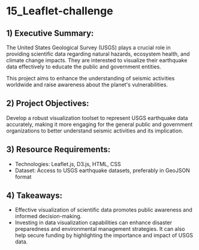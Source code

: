 # 15_Leaflet-challenge

## 1) Executive Summary:
The United States Geological Survey (USGS) plays a crucial role in providing scientific data regarding natural hazards, ecosystem health, and climate change impacts. They are interested to visualize their earthquake data effectively to educate the public and government entities. 

This project aims to enhance the understanding of seismic activities worldwide and raise awareness about the planet's vulnerabilities.

## 2) Project Objectives:
Develop a robust visualization toolset to represent USGS earthquake data accurately, making it more engaging for the general public and government organizations to better understand seismic activities and its implication.

## 3) Resource Requirements:
- Technologies: Leaflet.js, D3.js, HTML, CSS
- Dataset: Access to USGS earthquake datasets, preferably in GeoJSON format

## 4) Takeaways:
- Effective visualization of scientific data promotes public awareness and informed decision-making.
- Investing in data visualization capabilities can enhance disaster preparedness and environmental management strategies. It can also help secure funding by highlighting the importance and impact of USGS data.